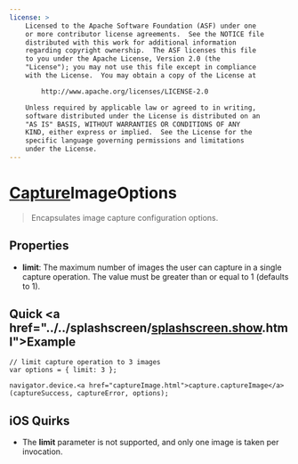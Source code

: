 ```yaml
---
license: >
    Licensed to the Apache Software Foundation (ASF) under one
    or more contributor license agreements.  See the NOTICE file
    distributed with this work for additional information
    regarding copyright ownership.  The ASF licenses this file
    to you under the Apache License, Version 2.0 (the
    "License"); you may not use this file except in compliance
    with the License.  You may obtain a copy of the License at

        http://www.apache.org/licenses/LICENSE-2.0

    Unless required by applicable law or agreed to in writing,
    software distributed under the License is distributed on an
    "AS IS" BASIS, WITHOUT WARRANTIES OR CONDITIONS OF ANY
    KIND, either express or implied.  See the License for the
    specific language governing permissions and limitations
    under the License.
---
```


# <a href="capture.html">Capture</a>ImageOptions

> Encapsulates image capture configuration options.

## Properties

- __limit__: The maximum number of images the user can capture in a single capture operation. The value must be greater than or equal to 1 (defaults to 1).

## Quick <a href="../../splashscreen/<a href="../../splashscreen/splashscreen.show.html">splashscreen.show</a>.html">Example</a>

    // limit capture operation to 3 images
    var options = { limit: 3 };

    navigator.device.<a href="captureImage.html">capture.captureImage</a>(captureSuccess, captureError, options);

## iOS Quirks

- The __limit__ parameter is not supported, and only one image is taken per invocation.
